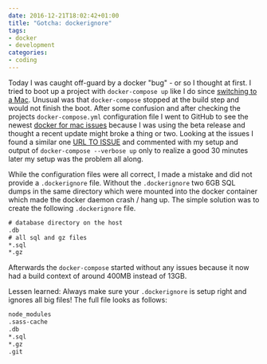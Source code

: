 ```yaml
---
date: 2016-12-21T18:02:42+01:00
title: "Gotcha: dockerignore"
tags:
- docker
- development
categories:
- coding
---
```


Today I was caught off-guard by a docker "bug" - or so I thought at first. I tried to boot up a project with `docker-compose up` like I do since [switching to a Mac](/goodbye-ubuntu-hello-mac). Unusual was that `docker-compose` stopped at the build step and would not finish the boot. After some confusion and after checking the projects `docker-compose.yml` configuration file I went to GitHub to see the newest [docker for mac issues](https://github.com/docker/for-mac/issues) because I was using the beta release and thought a recent update might broke a thing or two. Looking at the issues I found a similar one [URL TO ISSUE]() and commented with my setup and output of `docker-compose --verbose up` only to realize a good 30 minutes later my setup was the problem all along.

While the configuration files were all correct, I made a mistake and did not provide a `.dockerignore` file. Without the `.dockerignore` two 6GB SQL dumps in the same directory which were mounted into the docker container which made the docker daemon crash / hang up. The simple solution was to create the following `.dockerignore` file.

```txt
# database directory on the host
.db
# all sql and gz files
*.sql
*.gz
```

Afterwards the `docker-compose` started without any issues because it now had a build context of around 400MB instead of 13GB.

Lessen learned: Always make sure your `.dockerignore` is setup right and ignores all big files! The full file looks as follows:

```txt
node_modules
.sass-cache
.db
*.sql
*.gz
.git
```
